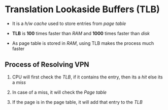 # Translation Lookaside Buffers (TLB)

- It is a *h/w cache* used to store entries from *page table*

- **TLB** is **100** times faster than *RAM* and **1000** times faster than *disk*

- As page table is stored in *RAM*, using TLB makes the process much faster

## Process of Resolving VPN

1. CPU will first check the *TLB*, if it contains the entry, then its a *hit* else
its a *miss*

2. In case of a miss, it will check the *Page table*

3. If the page is in the page table, it will add that entry to the *TLB*
